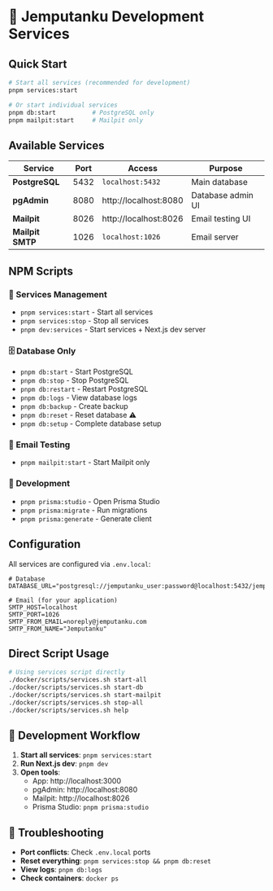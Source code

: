 # 🚀 Jemputanku Development Services

## Quick Start

```bash
# Start all services (recommended for development)
pnpm services:start

# Or start individual services
pnpm db:start          # PostgreSQL only
pnpm mailpit:start     # Mailpit only
```

## Available Services

| Service | Port | Access | Purpose |
|---------|------|--------|---------|
| **PostgreSQL** | 5432 | `localhost:5432` | Main database |
| **pgAdmin** | 8080 | http://localhost:8080 | Database admin UI |
| **Mailpit** | 8026 | http://localhost:8026 | Email testing UI |
| **Mailpit SMTP** | 1026 | `localhost:1026` | Email server |

## NPM Scripts

### 🚀 Services Management
- `pnpm services:start` - Start all services
- `pnpm services:stop` - Stop all services
- `pnpm dev:services` - Start services + Next.js dev server

### 🗄️ Database Only
- `pnpm db:start` - Start PostgreSQL
- `pnpm db:stop` - Stop PostgreSQL  
- `pnpm db:restart` - Restart PostgreSQL
- `pnpm db:logs` - View database logs
- `pnpm db:backup` - Create backup
- `pnpm db:reset` - Reset database ⚠️
- `pnpm db:setup` - Complete database setup

### 📧 Email Testing
- `pnpm mailpit:start` - Start Mailpit only

### 🔧 Development
- `pnpm prisma:studio` - Open Prisma Studio
- `pnpm prisma:migrate` - Run migrations
- `pnpm prisma:generate` - Generate client

## Configuration

All services are configured via `.env.local`:

```env
# Database
DATABASE_URL="postgresql://jemputanku_user:password@localhost:5432/jemputanku_db"

# Email (for your application)
SMTP_HOST=localhost
SMTP_PORT=1026
SMTP_FROM_EMAIL=noreply@jemputanku.com
SMTP_FROM_NAME="Jemputanku"
```

## Direct Script Usage

```bash
# Using services script directly
./docker/scripts/services.sh start-all
./docker/scripts/services.sh start-db
./docker/scripts/services.sh start-mailpit
./docker/scripts/services.sh stop-all
./docker/scripts/services.sh help
```

## 🎯 Development Workflow

1. **Start all services**: `pnpm services:start`
2. **Run Next.js dev**: `pnpm dev`
3. **Open tools**:
   - App: http://localhost:3000
   - pgAdmin: http://localhost:8080
   - Mailpit: http://localhost:8026
   - Prisma Studio: `pnpm prisma:studio`

## 🛟 Troubleshooting

- **Port conflicts**: Check `.env.local` ports
- **Reset everything**: `pnpm services:stop && pnpm db:reset`
- **View logs**: `pnpm db:logs`
- **Check containers**: `docker ps`